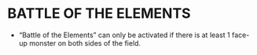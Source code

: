 
# BATTLE OF THE ELEMENTS

*   “Battle of the Elements” can only be activated if there is at least 1 face-up monster on both sides of the field.

  